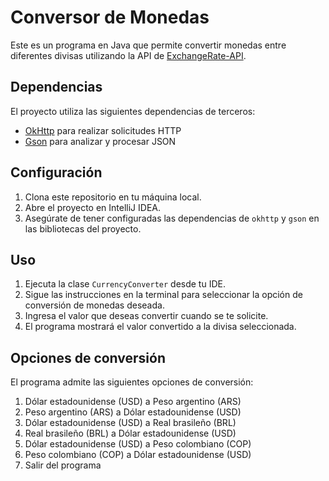 # Conversor de Monedas

Este es un programa en Java que permite convertir monedas entre diferentes divisas utilizando la API de [ExchangeRate-API](https://www.exchangerate-api.com/).

## Dependencias

El proyecto utiliza las siguientes dependencias de terceros:

- [OkHttp](https://square.github.io/okhttp/) para realizar solicitudes HTTP
- [Gson](https://github.com/google/gson) para analizar y procesar JSON

## Configuración

1. Clona este repositorio en tu máquina local.
2. Abre el proyecto en IntelliJ IDEA.
3. Asegúrate de tener configuradas las dependencias de `okhttp` y `gson` en las bibliotecas del proyecto.

## Uso

1. Ejecuta la clase `CurrencyConverter` desde tu IDE.
2. Sigue las instrucciones en la terminal para seleccionar la opción de conversión de monedas deseada.
3. Ingresa el valor que deseas convertir cuando se te solicite.
4. El programa mostrará el valor convertido a la divisa seleccionada.

## Opciones de conversión

El programa admite las siguientes opciones de conversión:

1. Dólar estadounidense (USD) a Peso argentino (ARS)
2. Peso argentino (ARS) a Dólar estadounidense (USD)
3. Dólar estadounidense (USD) a Real brasileño (BRL)
4. Real brasileño (BRL) a Dólar estadounidense (USD)
5. Dólar estadounidense (USD) a Peso colombiano (COP)
6. Peso colombiano (COP) a Dólar estadounidense (USD)
7. Salir del programa

